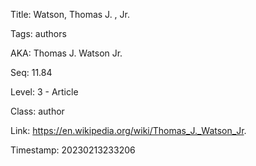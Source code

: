 Title:  Watson, Thomas J. , Jr.

Tags:   authors

AKA:    Thomas J. Watson Jr.

Seq:    11.84

Level:  3 - Article

Class:  author

Link:   https://en.wikipedia.org/wiki/Thomas_J._Watson_Jr.

Timestamp: 20230213233206

